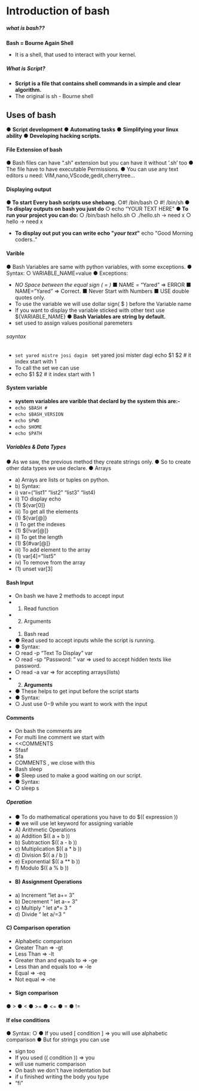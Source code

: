 # Introduction of bash
##### what is bash??
**Bash = Bourne Again Shell**
- It is a shell, that used to interact with your kernel.
##### What is Script?
- **Script is a file that contains shell commands in a simple and clear algorithm.**
- The original is sh - Bourne shell
## Uses of bash
● **Script development**
● **Automating tasks**
● **Simplifying your linux ability**
● **Developing hacking scripts.**
#### File Extension of bash
● Bash files can have “.sh” extension but you can have it without ‘.sh’ too
● The file have to have executable Permissions.
● You can use any text editors u need: VIM,nano,VScode,gedit,cherrytree…
#### Displaying output
**● To start Every bash scripts use shebang.**
                ○#! /bin/bash
                ○ #! /bin/sh
**● To display outputs on bash you just do**
             ○ echo “YOUR TEXT HERE"
**● To run your project you can do:**
    ○  /bin/bash hello.sh
    ○ ./hello.sh -> need x
    ○ hello -> need x
- **To display out put you can write echo "*your text*"**
            echo "Good Morning coders.."
#### Varible 
● Bash Variables are same with python variables, with some exceptions.
● Syntax:
○ VARIABLE_NAME=value
● Exceptions:
- *NO Space between the equal sign ( = )*
■ NAME = “Yared” => ERROR
■ NAME=”Yared” => Correct.
■ Never Start with Numbers
■ USE double quotes only.
- To use the variable we will use dollar sign( $ ) before the Variable name
- If you want to display the variable sticked with other text use ${VARIABLE_NAME}
● **Bash Variables are string by default.**
 - set used to assign values positional paremeters
 ###### sayntax
 - `set yared mistre josi dagim `
            set yared josi mister dagi
            echo $1 $2  # it index start with 1
 - To call the set we can use 
 -  echo $1 $2  # it index start with 1
 #### System variable
 - **system variables are varible that declard by the system this are:-**
 - `echo $BASH # `
 - `echo $BASH_VERSION`
 - `echo $PWD`
 - `echo $HOME`
 - `echo $PATH`
##### Variables & Data Types
● As we saw, the previous method they create strings only.
● So to create other data types we use declare.
● Arrays
- a) Arrays are lists or tuples on python.
- b) Syntax:
- i) var=(“list1” “list2” “list3” “list4)
- ii) TO display echo
- (1) ${var[0]}
- iii) To get all the elements
- (1) ${var[@]}
- i) To get the indexes
- (1) ${!var[@]}
- ii) To get the length
- (1) ${#var[@]}
- iii) To add element to the array
- (1) var[4]=”list5”
- iv) To remove from the array
- (1) unset var[3]
#### Bash Input
-  On bash we have 2 methods to accept input
- 1. Read function
- 2. Arguments
- 1) Bash read
- ● Read used to accept inputs while the script is running.
- ● Syntax:
- ○ read -p “Text To Display” var
- ○ read -sp “Password: ” var => used to accept hidden texts like password.
- ○ read -a var => for accepting arrays(lists)
- 2) **Arguments**
- ● These helps to get input before the script starts
- ● Syntax:
- ○ Just use $0-$9 while you want to work with the input
#### Comments
- On bash the comments are
- For multi line comment we start with
- <<COMMENTS
- Sfasf
- Sfa
- COMMENTS , we close with this
- Bash sleep
- ● Sleep used to make a good waiting on our script.
- ● Syntax:
- ○ sleep <number>s
##### Operation
- ● To do mathematical operations you have to do $(( expression ))
- ● we will use let keyword for assigning variable
- A) Arithmetic Operations
- a) Addition $(( a + b ))
- b) Subtraction $(( a - b ))
- c) Multiplication $(( a * b ))
- d) Division $(( a / b ))
- e) Exponential $(( a ** b ))
- f) Modulo $(( a % b ))
- #### B) Assignment Operations
- a) Increment “let a+= 3”
- b) Decrement “ let a-= 3”
- c) Multiply “ let a*= 3 “
- d) Divide “ let a/=3 “

#### C) Comparison operation
- Alphabetic comparison
- Greater Than => -gt
- Less Than => -lt
- Greater than and equals to => -ge
- Less than and equals too => -le
- Equal => -eq
- Not equal => -ne
- #### Sign comparison
● >
● <
● >=
● <=
● =
● !=

#### If else conditions
● Syntax:
○
● If you used [ condition ] => you will use alphabetic comparison
● But for strings you can use
- sign too
- If you used (( condition )) => you
- will use numeric comparison
- On bash we don't have indentation but
- if u finished writing the body you type
- “fi”

